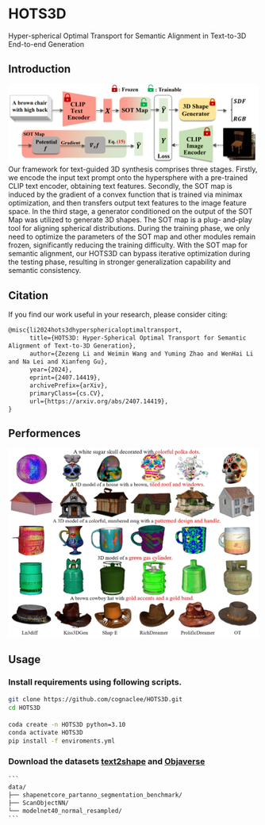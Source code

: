 # HOTS3D
Hyper-spherical Optimal Transport for Semantic Alignment in Text-to-3D End-to-end Generation
## Introduction
![Full pipeline of our hots3d](assets/pipeline.png)
Our framework for text-guided 3D synthesis comprises three stages. Firstly, we encode the input text prompt onto the hypersphere with a pre-trained CLIP text encoder, obtaining text features. Secondly, the SOT map is induced by the gradient of a convex function that is trained via minimax optimization, and then transfers output text
features to the image feature space. In the third stage, a generator conditioned on the output of the SOT Map was utilized to generate 3D shapes. The SOT map is a plug-
and-play tool for aligning spherical distributions. During the training phase, we only need to optimize the parameters
of the SOT map and other modules remain frozen, significantly reducing the training difficulty. With the SOT map for semantic alignment, our HOTS3D can bypass iterative
optimization during the testing phase, resulting in stronger generalization capability and semantic consistency.
## Citation
If you find our work useful in your research, please consider citing:

```
@misc{li2024hots3dhypersphericaloptimaltransport,
      title={HOTS3D: Hyper-Spherical Optimal Transport for Semantic Alignment of Text-to-3D Generation}, 
      author={Zezeng Li and Weimin Wang and Yuming Zhao and WenHai Li and Na Lei and Xianfeng Gu},
      year={2024},
      eprint={2407.14419},
      archivePrefix={arXiv},
      primaryClass={cs.CV},
      url={https://arxiv.org/abs/2407.14419}, 
}
```
## Performences
![qualitative.png](assets/qualitative.png)

## Usage
### Install requirements using following scripts.
```bash
git clone https://github.com/cognaclee/HOTS3D.git
cd HOTS3D

coda create -n HOTS3D python=3.10
conda activate HOTS3D
pip install -f enviroments.yml
```
### Download the datasets [text2shape](http://text2shape.stanford.edu/) and [Objaverse](https://huggingface.co/datasets/allenai/objaverse)

	```
	data/
	├── shapenetcore_partanno_segmentation_benchmark/
	├── ScanObjectNN/
	└── modelnet40_normal_resampled/
	```
